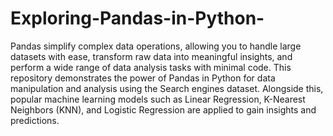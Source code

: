 # Exploring-Pandas-in-Python-
Pandas simplify complex data operations, allowing you to handle large datasets with ease, transform raw data into meaningful insights, and perform a wide range of data analysis tasks with minimal code.
This repository demonstrates the power of Pandas in Python for data manipulation and analysis using the Search engines dataset. Alongside this, popular machine learning models such as Linear Regression, K-Nearest Neighbors (KNN), and Logistic Regression are applied to gain insights and predictions.

